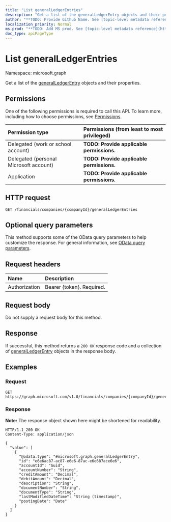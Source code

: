 ```yaml
---
title: "List generalLedgerEntries"
description: "Get a list of the generalLedgerEntry objects and their properties."
author: "**TODO: Provide Github Name. See [topic-level metadata reference](https://msgo.azurewebsites.net/add/document/guidelines/metadata.html#topic-level-metadata)**"
localization_priority: Normal
ms.prod: "**TODO: Add MS prod. See [topic-level metadata reference](https://msgo.azurewebsites.net/add/document/guidelines/metadata.html#topic-level-metadata)**"
doc_type: apiPageType
---
```


# List generalLedgerEntries
Namespace: microsoft.graph



Get a list of the [generalLedgerEntry](../resources/generalledgerentry.md) objects and their properties.

## Permissions
One of the following permissions is required to call this API. To learn more, including how to choose permissions, see [Permissions](/graph/permissions-reference).

|Permission type|Permissions (from least to most privileged)|
|:---|:---|
|Delegated (work or school account)|**TODO: Provide applicable permissions.**|
|Delegated (personal Microsoft account)|**TODO: Provide applicable permissions.**|
|Application|**TODO: Provide applicable permissions.**|

## HTTP request

<!-- {
  "blockType": "ignored"
}
-->
``` http
GET /financials/companies/{companyId}/generalLedgerEntries
```

## Optional query parameters
This method supports some of the OData query parameters to help customize the response. For general information, see [OData query parameters](/graph/query-parameters).

## Request headers
|Name|Description|
|:---|:---|
|Authorization|Bearer {token}. Required.|

## Request body
Do not supply a request body for this method.

## Response

If successful, this method returns a `200 OK` response code and a collection of [generalLedgerEntry](../resources/generalledgerentry.md) objects in the response body.

## Examples

### Request
<!-- {
  "blockType": "request",
  "name": "list_generalledgerentry"
}
-->
``` http
GET https://graph.microsoft.com/v1.0/financials/companies/{companyId}/generalLedgerEntries
```


### Response
**Note:** The response object shown here might be shortened for readability.
<!-- {
  "blockType": "response",
  "truncated": true,
  "@odata.type": "Collection(microsoft.graph.generalLedgerEntry)"
}
-->
``` http
HTTP/1.1 200 OK
Content-Type: application/json

{
  "value": [
    {
      "@odata.type": "#microsoft.graph.generalLedgerEntry",
      "id": "e6e6ac87-ac87-e6e6-87ac-e6e687ace6e6",
      "accountId": "Guid",
      "accountNumber": "String",
      "creditAmount": "Decimal",
      "debitAmount": "Decimal",
      "description": "String",
      "documentNumber": "String",
      "documentType": "String",
      "lastModifiedDateTime": "String (timestamp)",
      "postingDate": "Date"
    }
  ]
}
```

